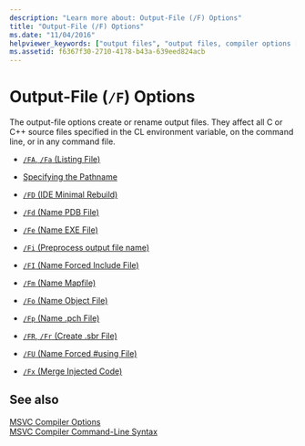 ```yaml
---
description: "Learn more about: Output-File (/F) Options"
title: "Output-File (/F) Options"
ms.date: "11/04/2016"
helpviewer_keywords: ["output files", "output files, compiler options [C++]", "cl.exe compiler, output files"]
ms.assetid: f6367f30-2710-4178-b43a-639eed824acb
---
```

# Output-File (`/F`) Options

The output-file options create or rename output files. They affect all C or C++ source files specified in the CL environment variable, on the command line, or in any command file.

- [`/FA`, `/Fa` (Listing File)](fa-fa-listing-file.md)

- [Specifying the Pathname](specifying-the-pathname.md)

- [`/FD` (IDE Minimal Rebuild)](fd-ide-minimal-rebuild.md)

- [`/Fd` (Name PDB File)](fd-program-database-file-name.md)

- [`/Fe` (Name EXE File)](fe-name-exe-file.md)

- [`/Fi` (Preprocess output file name)](fi-preprocess-output-file-name.md)

- [`/FI` (Name Forced Include File)](fi-name-forced-include-file.md)

- [`/Fm` (Name Mapfile)](fm-name-mapfile.md)

- [`/Fo` (Name Object File)](fo-object-file-name.md)

- [`/Fp` (Name .pch File)](fp-name-dot-pch-file.md)

- [`/FR`, `/Fr` (Create .sbr File)](fr-fr-create-dot-sbr-file.md)

- [`/FU` (Name Forced #using File)](fu-name-forced-hash-using-file.md)

- [`/Fx` (Merge Injected Code)](fx-merge-injected-code.md)

## See also

[MSVC Compiler Options](compiler-options.md)\
[MSVC Compiler Command-Line Syntax](compiler-command-line-syntax.md)

